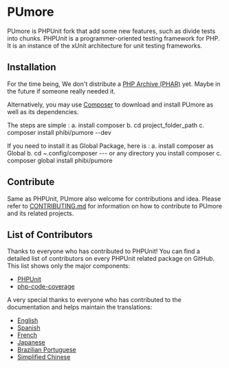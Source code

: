 # PUmore

PUmore is PHPUnit fork that add some new features, such as divide tests into chunks.
PHPUnit is a programmer-oriented testing framework for PHP. It is an instance of the xUnit architecture for unit testing frameworks.

## Installation

For the time being,
We don't distribute a [PHP Archive (PHAR)](https://php.net/phar) yet.
Maybe in the future if someone really needed it.

Alternatively,
you may use [Composer](https://getcomposer.org/) to download and install PUmore as well as its dependencies.

The steps are simple :
a. install composer
b. cd project_folder_path
c. composer install phibi/pumore --dev

If you need to install it as Global Package, here is :
a. install composer as Global
b. cd ~.config/composer
--- or any directory you install composer
c. composer global install phibi/pumore

## Contribute

Same as PHPUnit, PUmore also welcome for contributions and idea.
Please refer to [CONTRIBUTING.md](https://github.com/steamboatid/pumore/blob/master/.github/CONTRIBUTING.md) for information on how to contribute to PUmore and its related projects.

## List of Contributors

Thanks to everyone who has contributed to PHPUnit! You can find a detailed list of contributors on every PHPUnit related package on GitHub. This list shows only the major components:

* [PHPUnit](https://github.com/sebastianbergmann/phpunit/graphs/contributors)
* [php-code-coverage](https://github.com/sebastianbergmann/php-code-coverage/graphs/contributors)

A very special thanks to everyone who has contributed to the documentation and helps maintain the translations:

* [English](https://github.com/sebastianbergmann/phpunit-documentation-english/graphs/contributors)
* [Spanish](https://github.com/sebastianbergmann/phpunit-documentation-spanish/graphs/contributors)
* [French](https://github.com/sebastianbergmann/phpunit-documentation-french/graphs/contributors)
* [Japanese](https://github.com/sebastianbergmann/phpunit-documentation-japanese/graphs/contributors)
* [Brazilian Portuguese](https://github.com/sebastianbergmann/phpunit-documentation-brazilian-portuguese/graphs/contributors)
* [Simplified Chinese](https://github.com/sebastianbergmann/phpunit-documentation-chinese/graphs/contributors)
